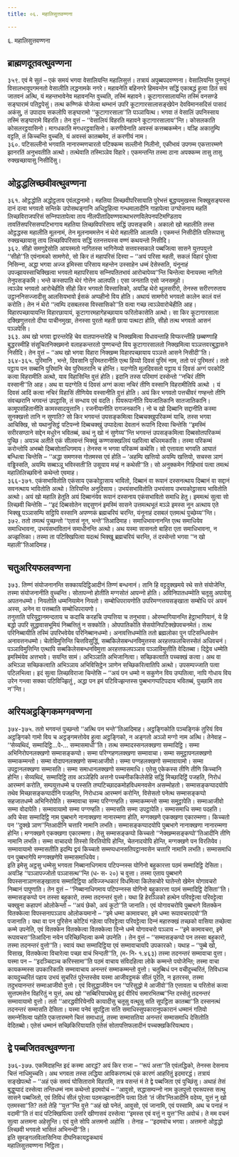 ```yaml
---
title: ०६. महालिसुत्तवण्णना

---
```

६. महालिसुत्तवण्णना  


## ब्राह्मणदूतवत्थुवण्णना

३५९. एवं मे सुतं – एकं समयं भगवा वेसालियन्ति महालिसुत्तं। तत्रायं अपुब्बपदवण्णना। वेसालियन्ति पुनप्पुनं विसालभावूपगमनतो वेसालीति लद्धनामके नगरे। महावनेति बहिनगरे हिमवन्तेन सद्धिं एकाबद्धं हुत्वा ठितं सयं जातवनं अत्थि, यं महन्तभावेनेव महावनन्ति वुच्‍चति, तस्मिं महावने। कूटागारसालायन्ति तस्मिं वनसण्डे सङ्घारामं पतिट्ठपेसुं। तत्थ कण्णिकं योजेत्वा थम्भानं उपरि कूटागारसालासङ्खेपेन देवविमानसदिसं पासादं अकंसु, तं उपादाय सकलोपि सङ्घारामो ‘‘कूटागारसाला’’ति पञ्‍ञायित्थ। भगवा तं वेसालिं उपनिस्साय तस्मिं सङ्घारामे विहरति। तेन वुत्तं – ‘‘वेसालियं विहरति महावने कूटागारसालाय’’न्ति। कोसलकाति कोसलरट्ठवासिनो। मागधकाति मगधरट्ठवासिनो। करणीयेनाति अवस्सं कत्तब्बकम्मेन। यञ्हि अकातुम्पि वट्टति, तं किच्‍चन्ति वुच्‍चति, यं अवस्सं कातब्बमेव, तं करणीयं नाम।  
३६०. पटिसल्‍लीनो भगवाति नानारम्मणचारतो पटिक्‍कम्म सल्‍लीनो निलीनो, एकीभावं उपगम्म एकत्तारम्मणे झानरतिं अनुभवतीति अत्थो। तत्थेवाति तस्मिञ्‍ञेव विहारे। एकमन्तन्ति तस्मा ठाना अपक्‍कम्म तासु तासु रुक्खच्छायासु निसीदिंसु।  


## ओट्ठद्धलिच्छवीवत्थुवण्णना

३६१. ओट्ठद्धोति अद्धोट्ठताय एवंलद्धनामो। महतिया लिच्छवीपरिसायाति पुरेभत्तं बुद्धप्पमुखस्स भिक्खुसङ्घस्स दानं दत्वा भगवतो सन्तिके उपोसथङ्गानि अधिट्ठहित्वा गन्धमालादीनि गाहापेत्वा उग्घोसनाय महतिं लिच्छविराजपरिसं सन्‍निपातापेत्वा ताय नीलपीतादिवण्णवत्थाभरणविलेपनपटिमण्डिताय तावतिंसपरिससप्पटिभागाय महतिया लिच्छविपरिसाय सद्धिं उपसङ्कमि। अकालो खो महालीति तस्स ओट्ठद्धस्स महालीति मूलनामं, तेन मूलनाममत्तेन नं थेरो महालीति आलपति। एकमन्तं निसीदीति पतिरूपासु रुक्खच्छायासु ताय लिच्छविपरिसाय सद्धिं रतनत्तयस्स वण्णं कथयन्तो निसीदि।  
३६२. सीहो समणुद्देसोति आयस्मतो नागितस्स भागिनेय्यो सत्तवस्सकाले पब्बजित्वा सासने युत्तपयुत्तो ‘‘सीहो’’ति एवंनामको सामणेरो, सो किर तं महापरिसं दिस्वा – ‘‘अयं परिसा महती, सकलं विहारं पूरेत्वा निसिन्‍ना, अद्धा भगवा अज्‍ज इमिस्सा परिसाय महन्तेन उस्साहेन धम्मं देसेस्सति, यंनूनाहं उपज्झायस्साचिक्खित्वा भगवतो महापरिसाय सन्‍निपतितभावं आरोचापेय्य’’न्ति चिन्तेत्वा येनायस्मा नागितो तेनुपसङ्कमि। भन्ते कस्सपाति थेरं गोत्तेन आलपति। एसा जनताति एसो जनसमूहो।  
त्वञ्‍ञेव भगवतो आरोचेहीति सीहो किर भगवतो विस्सासिको, अयञ्हि थेरो थूलसरीरो, तेनस्स सरीरगरुताय उट्ठाननिसज्‍जादीसु आलसियभावो ईसकं अप्पहीनो विय होति। अथायं सामणेरो भगवतो कालेन कालं वत्तं करोति। तेन नं थेरो ‘‘त्वम्पि दसबलस्स विस्सासिको’’ति वत्वा गच्छ त्वञ्‍ञेवारोचेहीति आह। विहारपच्छायायन्ति विहारछायायं, कूटागारमहागेहच्छायाय फरितोकासेति अत्थो। सा किर कूटागारसाला दक्खिणुत्तरतो दीघा पाचीनमुखा, तेनस्सा पुरतो महती छाया पत्थटा होति, सीहो तत्थ भगवतो आसनं पञ्‍ञपेसि।  
३६३. अथ खो भगवा द्वारन्तरेहि चेव वातपानन्तरेहि च निक्खमित्वा विधावन्ताहि विप्फरन्तीहि छब्बण्णाहि बुद्धरस्मीहि संसूचितनिक्खमनो वलाहकन्तरतो पुण्णचन्दो विय कूटागारसालतो निक्खमित्वा पञ्‍ञत्तवरबुद्धासने निसीदि। तेन वुत्तं – ‘‘अथ खो भगवा विहारा निक्खम्म विहारपच्छायाय पञ्‍ञत्ते आसने निसीदी’’ति।  
३६४-३६५. पुरिमानि , भन्ते, दिवसानि पुरिमतरानीति एत्थ हिय्यो दिवसं पुरिमं नाम, ततो परं पुरिमतरं। ततो पट्ठाय पन सब्बानि पुरिमानि चेव पुरिमतरानि च होन्ति। यदग्गेति मूलदिवसतो पट्ठाय यं दिवसं अग्गं परकोटिं कत्वा विहरामीति अत्थो, याव विहासिन्ति वुत्तं होति। इदानि तस्स परिमाणं दस्सेन्तो ‘‘नचिरं तीणि वस्सानी’’ति आह। अथ वा यदग्गेति यं दिवसं अग्गं कत्वा नचिरं तीणि वस्सानि विहरामीतिपि अत्थो । यं दिवसं आदिं कत्वा नचिरं विहासिं तीणियेव वस्सानीति वुत्तं होति। अयं किर भगवतो पत्तचीवरं गण्हन्तो तीणि संवच्छरानि भगवन्तं उपट्ठासि, तं सन्धाय एवं वदति। पियरूपानीति पियजातिकानि सातजातिकानि। कामूपसंहितानीति कामस्सादयुत्तानि। रजनीयानीति रागजनकानि। नो च खो दिब्बानि सद्दानीति कस्मा सुनक्खत्तो तानि न सुणाति? सो किर भगवन्तं उपसङ्कमित्वा दिब्बचक्खुपरिकम्मं याचि, तस्स भगवा आचिक्खि, सो यथानुसिट्ठं पटिपन्‍नो दिब्बचक्खुं उप्पादेत्वा देवतानं रूपानि दिस्वा चिन्तेसि ‘‘इमस्मिं सरीरसण्ठाने सद्देन मधुरेन भवितब्बं, कथं नु खो नं सुणेय्य’’न्ति भगवन्तं उपसङ्कमित्वा दिब्बसोतपरिकम्मं पुच्छि। अयञ्‍च अतीते एकं सीलवन्तं भिक्खुं कण्णसक्खलियं पहरित्वा बधिरमकासि। तस्मा परिकम्मं करोन्तोपि अभब्बो दिब्बसोताधिगमाय। तेनस्स न भगवा परिकम्मं कथेसि। सो एत्तावता भगवति आघातं बन्धित्वा चिन्तेसि – ‘‘अद्धा समणस्स गोतमस्स एवं होति – ‘अहम्पि खत्तियो अयम्पि खत्तियो, सचस्स ञाणं वड्ढिस्सति, अयम्पि सब्बञ्‍ञू भविस्सती’ति उसूयाय मय्हं न कथेसी’’ति। सो अनुक्‍कमेन गिहिभावं पत्वा तमत्थं महालिलिच्छविनो कथेन्तो एवमाह।  
३६६-३७१. एकंसभावितोति एकंसाय एककोट्ठासाय भावितो, दिब्बानं वा रूपानं दस्सनत्थाय दिब्बानं वा सद्दानं सवनत्थाय भावितोति अत्थो। तिरियन्ति अनुदिसाय। उभयंसभावितोति उभयंसाय उभयकोट्ठासाय भावितोति अत्थो। अयं खो महालि हेतूति अयं दिब्बानंयेव रूपानं दस्सनाय एकंसभावितो समाधि हेतु। इममत्थं सुत्वा सो लिच्छवी चिन्तेसि – ‘‘इदं दिब्बसोतेन सद्दसुणनं इमस्मिं सासने उत्तमत्थभूतं मञ्‍ञे इमस्स नून अत्थाय एते भिक्खू पञ्‍ञासम्पि सट्ठिपि वस्सानि अपण्णकं ब्रह्मचरियं चरन्ति, यंनूनाहं दसबलं एतमत्थं पुच्छेय्य’’न्ति।  
३७२. ततो तमत्थं पुच्छन्तो ‘‘एतासं नून, भन्ते’’तिआदिमाह। समाधिभावनानन्ति एत्थ समाधियेव समाधिभावना, उभयंसभावितानं समाधीनन्ति अत्थो। अथ यस्मा सासनतो बाहिरा एता समाधिभावना, न अज्झत्तिका। तस्मा ता पटिक्खिपित्वा यदत्थं भिक्खू ब्रह्मचरियं चरन्ति, तं दस्सेन्तो भगवा ‘‘न खो महाली’’तिआदिमाह।  


## चतुअरियफलवण्णना

३७३. तिण्णं संयोजनानन्ति सक्‍कायदिट्ठिआदीनं तिण्णं बन्धनानं। तानि हि वट्टदुक्खमये रथे सत्ते संयोजेन्ति, तस्मा संयोजनानीति वुच्‍चन्ति। सोतापन्‍नो होतीति मग्गसोतं आपन्‍नो होति। अविनिपातधम्मोति चतूसु अपायेसु अपतनधम्मो। नियतोति धम्मनियामेन नियतो। सम्बोधिपरायणोति उपरिमग्गत्तयसङ्खाता सम्बोधि परं अयनं अस्स, अनेन वा पत्तब्बाति सम्बोधिपरायणो।  
तनुत्ताति परियुट्ठानमन्दताय च कदाचि करहचि उप्पत्तिया च तनुभावा। ओरम्भागियानन्ति हेट्ठाभागियानं, ये हि बद्धो उपरि सुद्धावासभूमियं निब्बत्तितुं न सक्‍कोति। ओपपातिकोति सेसयोनिपटिक्खेपवचनमेतं। तत्थ परिनिब्बायीति तस्मिं उपरिभवेयेव परिनिब्बानधम्मो। अनावत्तिधम्मोति ततो ब्रह्मलोका पुन पटिसन्धिवसेन अनावत्तनधम्मो। चेतोविमुत्तिन्ति चित्तविसुद्धिं, सब्बकिलेसबन्धनविमुत्तस्स अरहत्तफलचित्तस्सेतं अधिवचनं। पञ्‍ञाविमुत्तिन्ति एत्थापि सब्बकिलेसबन्धनविमुत्ता अरहत्तफलपञ्‍ञाव पञ्‍ञाविमुत्तीति वेदितब्बा। दिट्ठेव धम्मेति इमस्मिंयेव अत्तभावे। सयन्ति सामं। अभिञ्‍ञाति अभिजानित्वा। सच्छिकत्वाति पच्‍चक्खं कत्वा। अथ वा अभिञ्‍ञा सच्छिकत्वाति अभिञ्‍ञाय अभिविसिट्ठेन ञाणेन सच्छिकरित्वातिपि अत्थो। उपसम्पज्‍जाति पत्वा पटिलभित्वा। इदं सुत्वा लिच्छविराजा चिन्तेसि – ‘‘अयं पन धम्मो न सकुणेन विय उप्पतित्वा, नापि गोधाय विय उरेन गन्त्वा सक्‍का पटिविज्झितुं , अद्धा पन इमं पटिविज्झन्तस्स पुब्बभागप्पटिपदाय भवितब्बं, पुच्छामि ताव न’’न्ति।  


## अरियअट्ठङ्गिकमग्गवण्णना

३७४-३७५. ततो भगवन्तं पुच्छन्तो ‘‘अत्थि पन भन्ते’’तिआदिमाह। अट्ठङ्गिकोति पञ्‍चङ्गिकं तुरियं विय अट्ठङ्गिको गामो विय च अट्ठङ्गमत्तोयेव हुत्वा अट्ठङ्गिको, न अङ्गतो अञ्‍ञो मग्गो नाम अत्थि। तेनेवाह – ‘‘सेय्यथिदं, सम्मादिट्ठि…पे॰… सम्मासमाधी’’ति। तत्थ सम्मादस्सनलक्खणा सम्मादिट्ठि। सम्मा अभिनिरोपनलक्खणो सम्मासङ्कप्पो। सम्मा परिग्गहणलक्खणा सम्मावाचा। सम्मा समुट्ठापनलक्खणो सम्माकम्मन्तो। सम्मा वोदापनलक्खणो सम्माआजीवो। सम्मा पग्गहलक्खणो सम्मावायामो। सम्मा उपट्ठानलक्खणा सम्मासति। सम्मा समाधानलक्खणो सम्मासमाधि। एतेसु एकेकस्स तीणि तीणि किच्‍चानि होन्ति। सेय्यथिदं, सम्मादिट्ठि ताव अञ्‍ञेहिपि अत्तनो पच्‍चनीककिलेसेहि सद्धिं मिच्छादिट्ठिं पजहति, निरोधं आरम्मणं करोति, सम्पयुत्तधम्मे च पस्सति तप्पटिच्छादकमोहविधमनवसेन असम्मोहतो। सम्मासङ्कप्पादयोपि तथेव मिच्छासङ्कप्पादीनि पजहन्ति, निरोधञ्‍च आरम्मणं करोन्ति, विसेसतो पनेत्थ सम्मासङ्कप्पो सहजातधम्मे अभिनिरोपेति। सम्मावाचा सम्मा परिग्गण्हति। सम्माकम्मन्तो सम्मा समुट्ठापेति। सम्माआजीवो सम्मा वोदापेति। सम्मावायामो सम्मा पग्गण्हति। सम्मासति सम्मा उपट्ठापेति। सम्मासमाधि सम्मा पदहति।  
अपि चेसा सम्मादिट्ठि नाम पुब्बभागे नानाक्खणा नानारम्मणा होति, मग्गक्खणे एकक्खणा एकारम्मणा। किच्‍चतो पन ‘‘दुक्खे ञाण’’न्तिआदीनि चत्तारि नामानि लभति। सम्मासङ्कप्पादयोपि पुब्बभागे नानाक्खणा नानारम्मणा होन्ति। मग्गक्खणे एकक्खणा एकारम्मणा। तेसु सम्मासङ्कप्पो किच्‍चतो ‘‘नेक्खम्मसङ्कप्पो’’तिआदीनि तीणि नामानि लभति। सम्मा वाचादयो तिस्सो विरतियोपि होन्ति, चेतनादयोपि होन्ति, मग्गक्खणे पन विरतियेव। सम्मावायामो सम्मासतीति इदम्पि द्वयं किच्‍चतो सम्मप्पधानसतिपट्ठानवसेन चत्तारि नामानि लभति। सम्मासमाधि पन पुब्बभागेपि मग्गक्खणेपि सम्मासमाधियेव।  
इति इमेसु अट्ठसु धम्मेसु भगवता निब्बानाधिगमाय पटिपन्‍नस्स योगिनो बहुकारत्ता पठमं सम्मादिट्ठि देसिता। अयञ्हि ‘‘पञ्‍ञापज्‍जोतो पञ्‍ञासत्थ’’न्ति (ध॰ स॰ २०) च वुत्ता। तस्मा एताय पुब्बभागे विपस्सनाञाणसङ्खाताय सम्मादिट्ठिया अविज्‍जन्धकारं विधमित्वा किलेसचोरे घातेन्तो खेमेन योगावचरो निब्बानं पापुणाति। तेन वुत्तं – ‘‘निब्बानाधिगमाय पटिपन्‍नस्स योगिनो बहुकारत्ता पठमं सम्मादिट्ठि देसिता’’ति।  
सम्मासङ्कप्पो पन तस्सा बहुकारो, तस्मा तदनन्तरं वुत्तो। यथा हि हेरञ्‍ञिको हत्थेन परिवट्टेत्वा परिवट्टेत्वा चक्खुना कहापणं ओलोकेन्तो – ‘‘अयं छेको, अयं कूटो’’ति जानाति। एवं योगावचरोपि पुब्बभागे वितक्‍केन वितक्‍केत्वा विपस्सनापञ्‍ञाय ओलोकयमानो – ‘‘इमे धम्मा कामावचरा, इमे धम्मा रूपावचरादयो’’ति पजानाति। यथा वा पन पुरिसेन कोटियं गहेत्वा परिवट्टेत्वा परिवट्टेत्वा दिन्‍नं महारुक्खं तच्छको वासिया तच्छेत्वा कम्मे उपनेति, एवं वितक्‍केन वितक्‍केत्वा वितक्‍केत्वा दिन्‍ने धम्मे योगावचरो पञ्‍ञाय – ‘‘इमे कामावचरा, इमे रूपावचरा’’तिआदिना नयेन परिच्छिन्दित्वा कम्मे उपनेति । तेन वुत्तं – ‘‘सम्मासङ्कप्पो पन तस्सा बहुकारो, तस्मा तदनन्तरं वुत्तो’’ति। स्वायं यथा सम्मादिट्ठिया एवं सम्मावाचायपि उपकारको। यथाह – ‘‘पुब्बे खो, विसाख, वितक्‍केत्वा विचारेत्वा पच्छा वाचं भिन्दती’’ति, (म॰ नि॰ १.४६३) तस्मा तदनन्तरं सम्मावाचा वुत्ता।  
यस्मा पन – ‘‘इदञ्‍चिदञ्‍च करिस्सामा’’ति पठमं वाचाय संविदहित्वा लोके कम्मन्ते पयोजेन्ति; तस्मा वाचा कायकम्मस्स उपकारिकाति सम्मावाचाय अनन्तरं सम्माकम्मन्तो वुत्तो। चतुब्बिधं पन वचीदुच्‍चरितं, तिविधञ्‍च कायदुच्‍चरितं पहाय उभयं सुचरितं पूरेन्तस्सेव यस्मा आजीवट्ठमकं सीलं पूरेति, न इतरस्स, तस्मा तदुभयानन्तरं सम्माआजीवो वुत्तो। एवं विसुद्धाजीवेन पन ‘‘परिसुद्धो मे आजीवो’’ति एत्तावता च परितोसं कत्वा सुत्तपमत्तेन विहरितुं न युत्तं, अथ खो ‘‘सब्बिरियापथेसु इदं वीरियं समारभितब्ब’’न्ति दस्सेतुं तदनन्तरं सम्मावायामो वुत्तो। ततो ‘‘आरद्धवीरियेनपि कायादीसु चतूसु वत्थूसु सति सूपट्ठिता कातब्बा’’ति दस्सनत्थं तदनन्तरं सम्मासति देसिता। यस्मा पनेवं सूपट्ठिता सति समाधिस्सुपकारानुपकारानं धम्मानं गतियो समन्‍नेसित्वा पहोति एकत्तारम्मणे चित्तं समाधातुं, तस्मा सम्मासतिया अनन्तरं सम्मासमाधि देसितोति वेदितब्बो। एतेसं धम्मानं सच्छिकिरियायाति एतेसं सोतापत्तिफलादीनं पच्‍चक्खकिरियत्थाय।  


## द्वे पब्बजितवत्थुवण्णना

३७६-३७७. एकमिदाहन्ति इदं कस्मा आरद्धं? अयं किर राजा – ‘‘रूपं अत्ता’’ति एवंलद्धिको, तेनस्स देसनाय चित्तं नाधिमुच्‍चति। अथ भगवता तस्स लद्धिया आविकरणत्थं एकं कारणं आहरितुं इदमारद्धं। तत्रायं सङ्खेपत्थो – ‘‘अहं एकं समयं घोसितारामे विहरामि, तत्र वसन्तं मं ते द्वे पब्बजिता एवं पुच्छिंसु। अथाहं तेसं बुद्धुप्पादं दस्सेत्वा तन्तिधम्मं नाम कथेन्तो इदमवोचं – ‘‘आवुसो, सद्धासम्पन्‍नो नाम कुलपुत्तो एवरूपस्स सत्थु सासने पब्बजितो, एवं तिविधं सीलं पूरेत्वा पठमज्झानादीनि पत्वा ठितो ‘तं जीव’न्तिआदीनि वदेय्य, युत्तं नु खो एतमस्सा’’ति? ततो तेहि ‘‘युत्त’’न्ति वुत्ते ‘‘अहं खो पनेतं, आवुसो, एवं जानामि, एवं पस्सामि, अथ च पनाहं न वदामी’’ति तं वादं पटिक्खिपित्वा उत्तरि खीणासवं दस्सेत्वा ‘‘इमस्स एवं वत्तुं न युत्त’’न्ति अवोचं। ते मम वचनं सुत्वा अत्तमना अहेसुन्ति। एवं वुत्ते सोपि अत्तमनो अहोसि । तेनाह – ‘‘इदमवोच भगवा। अत्तमनो ओट्ठद्धो लिच्छवी भगवतो भासितं अभिनन्दी’’ति।  
इति सुमङ्गलविलासिनिया दीघनिकायट्ठकथायं  
महालिसुत्तवण्णना निट्ठिता।  